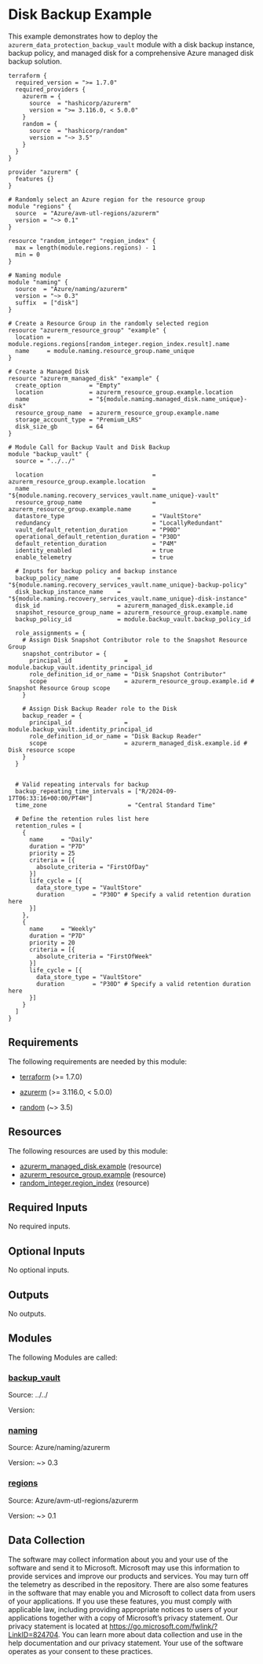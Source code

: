 <!-- BEGIN_TF_DOCS -->
# Disk Backup Example

This example demonstrates how to deploy the `azurerm_data_protection_backup_vault` module with a disk backup instance, backup policy, and managed disk for a comprehensive Azure managed disk backup solution.

```hcl
terraform {
  required_version = ">= 1.7.0"
  required_providers {
    azurerm = {
      source  = "hashicorp/azurerm"
      version = ">= 3.116.0, < 5.0.0"
    }
    random = {
      source  = "hashicorp/random"
      version = "~> 3.5"
    }
  }
}

provider "azurerm" {
  features {}
}

# Randomly select an Azure region for the resource group
module "regions" {
  source  = "Azure/avm-utl-regions/azurerm"
  version = "~> 0.1"
}

resource "random_integer" "region_index" {
  max = length(module.regions.regions) - 1
  min = 0
}

# Naming module
module "naming" {
  source  = "Azure/naming/azurerm"
  version = "~> 0.3"
  suffix  = ["disk"]
}

# Create a Resource Group in the randomly selected region
resource "azurerm_resource_group" "example" {
  location = module.regions.regions[random_integer.region_index.result].name
  name     = module.naming.resource_group.name_unique
}

# Create a Managed Disk
resource "azurerm_managed_disk" "example" {
  create_option        = "Empty"
  location             = azurerm_resource_group.example.location
  name                 = "${module.naming.managed_disk.name_unique}-disk"
  resource_group_name  = azurerm_resource_group.example.name
  storage_account_type = "Premium_LRS"
  disk_size_gb         = 64
}

# Module Call for Backup Vault and Disk Backup
module "backup_vault" {
  source = "../../"

  location                               = azurerm_resource_group.example.location
  name                                   = "${module.naming.recovery_services_vault.name_unique}-vault"
  resource_group_name                    = azurerm_resource_group.example.name
  datastore_type                         = "VaultStore"
  redundancy                             = "LocallyRedundant"
  vault_default_retention_duration       = "P90D"
  operational_default_retention_duration = "P30D"
  default_retention_duration             = "P4M"
  identity_enabled                       = true
  enable_telemetry                       = true

  # Inputs for backup policy and backup instance
  backup_policy_name           = "${module.naming.recovery_services_vault.name_unique}-backup-policy"
  disk_backup_instance_name    = "${module.naming.recovery_services_vault.name_unique}-disk-instance"
  disk_id                      = azurerm_managed_disk.example.id
  snapshot_resource_group_name = azurerm_resource_group.example.name
  backup_policy_id             = module.backup_vault.backup_policy_id

  role_assignments = {
    # Assign Disk Snapshot Contributor role to the Snapshot Resource Group
    snapshot_contributor = {
      principal_id               = module.backup_vault.identity_principal_id
      role_definition_id_or_name = "Disk Snapshot Contributor"
      scope                      = azurerm_resource_group.example.id # Snapshot Resource Group scope
    }

    # Assign Disk Backup Reader role to the Disk
    backup_reader = {
      principal_id               = module.backup_vault.identity_principal_id
      role_definition_id_or_name = "Disk Backup Reader"
      scope                      = azurerm_managed_disk.example.id # Disk resource scope
    }
  }


  # Valid repeating intervals for backup
  backup_repeating_time_intervals = ["R/2024-09-17T06:33:16+00:00/PT4H"]
  time_zone                       = "Central Standard Time"

  # Define the retention rules list here
  retention_rules = [
    {
      name     = "Daily"
      duration = "P7D"
      priority = 25
      criteria = [{
        absolute_criteria = "FirstOfDay"
      }]
      life_cycle = [{
        data_store_type = "VaultStore"
        duration        = "P30D" # Specify a valid retention duration here
      }]
    },
    {
      name     = "Weekly"
      duration = "P7D"
      priority = 20
      criteria = [{
        absolute_criteria = "FirstOfWeek"
      }]
      life_cycle = [{
        data_store_type = "VaultStore"
        duration        = "P30D" # Specify a valid retention duration here
      }]
    }
  ]
}
```

<!-- markdownlint-disable MD033 -->
## Requirements

The following requirements are needed by this module:

- <a name="requirement_terraform"></a> [terraform](#requirement\_terraform) (>= 1.7.0)

- <a name="requirement_azurerm"></a> [azurerm](#requirement\_azurerm) (>= 3.116.0, < 5.0.0)

- <a name="requirement_random"></a> [random](#requirement\_random) (~> 3.5)

## Resources

The following resources are used by this module:

- [azurerm_managed_disk.example](https://registry.terraform.io/providers/hashicorp/azurerm/latest/docs/resources/managed_disk) (resource)
- [azurerm_resource_group.example](https://registry.terraform.io/providers/hashicorp/azurerm/latest/docs/resources/resource_group) (resource)
- [random_integer.region_index](https://registry.terraform.io/providers/hashicorp/random/latest/docs/resources/integer) (resource)

<!-- markdownlint-disable MD013 -->
## Required Inputs

No required inputs.

## Optional Inputs

No optional inputs.

## Outputs

No outputs.

## Modules

The following Modules are called:

### <a name="module_backup_vault"></a> [backup\_vault](#module\_backup\_vault)

Source: ../../

Version:

### <a name="module_naming"></a> [naming](#module\_naming)

Source: Azure/naming/azurerm

Version: ~> 0.3

### <a name="module_regions"></a> [regions](#module\_regions)

Source: Azure/avm-utl-regions/azurerm

Version: ~> 0.1

<!-- markdownlint-disable-next-line MD041 -->
## Data Collection

The software may collect information about you and your use of the software and send it to Microsoft. Microsoft may use this information to provide services and improve our products and services. You may turn off the telemetry as described in the repository. There are also some features in the software that may enable you and Microsoft to collect data from users of your applications. If you use these features, you must comply with applicable law, including providing appropriate notices to users of your applications together with a copy of Microsoft’s privacy statement. Our privacy statement is located at <https://go.microsoft.com/fwlink/?LinkID=824704>. You can learn more about data collection and use in the help documentation and our privacy statement. Your use of the software operates as your consent to these practices.
<!-- END_TF_DOCS -->